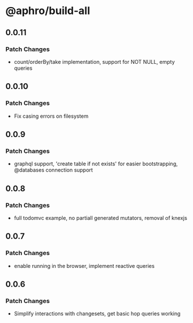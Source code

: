 # @aphro/build-all

## 0.0.11

### Patch Changes

- count/orderBy/take implementation, support for NOT NULL, empty queries

## 0.0.10

### Patch Changes

- Fix casing errors on filesystem

## 0.0.9

### Patch Changes

- graphql support, 'create table if not exists' for easier bootstrapping, @databases connection support

## 0.0.8

### Patch Changes

- full todomvc example, no partiall generated mutators, removal of knexjs

## 0.0.7

### Patch Changes

- enable running in the browser, implement reactive queries

## 0.0.6

### Patch Changes

- Simplify interactions with changesets, get basic hop queries working
